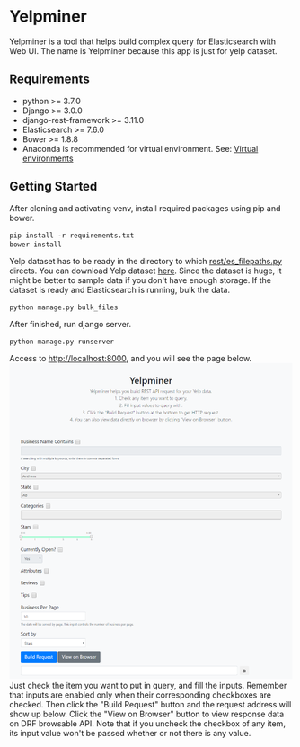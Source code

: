 # Yelpminer
Yelpminer is a tool that helps build complex query for Elasticsearch with Web UI. The name is Yelpminer because this app is just for yelp dataset.

## Requirements
- python >= 3.7.0
- Django >= 3.0.0
- django-rest-framework >= 3.11.0
- Elasticsearch >= 7.6.0
- Bower >= 1.8.8
- Anaconda is recommended for virtual environment. See: [Virtual environments](https://docs.conda.io/projects/conda/en/latest/user-guide/concepts/environments.html#virtual-environments)

## Getting Started
After cloning and activating venv, install required packages using pip and bower.
```
pip install -r requirements.txt
bower install
```

Yelp dataset has to be ready in the directory to which [rest/es_filepaths.py](rest/es_filepaths.py) directs.
You can download Yelp dataset [here](https://www.kaggle.com/yelp-dataset/yelp-dataset).
Since the dataset is huge, it might be better to sample data if you don't have enough storage.
If the dataset is ready and Elasticsearch is running, bulk the data.
```
python manage.py bulk_files
```

After finished, run django server.
```
python manage.py runserver
```

Access to <http://localhost:8000>, and you will see the page below.
<img src="static/yelpminer.png">
Just check the item you want to put in query, and fill the inputs. Remember that inputs are enabled only when their corresponding checkboxes are checked.
Then click the "Build Request" button and the request address will show up below. Click the "View on Browser" button to view response data on DRF browsable API.
Note that if you uncheck the checkbox of any item, its input value won't be passed whether or not there is any value.
